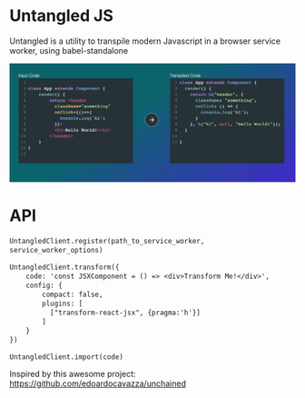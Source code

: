 Untangled JS
============

Untangled is a utility to transpile modern Javascript in a browser service worker, using babel-standalone 

![Demo Screenshot](https://raw.githubusercontent.com/Evanfeenstra/untangled/master/demo/demo-screenshot.png)

API
===
```
UntangledClient.register(path_to_service_worker, service_worker_options)
```
```
UntangledClient.transform({
	code: 'const JSXComponent = () => <div>Transform Me!</div>',
	config: {
		compact: false,
	    plugins: [
	      ["transform-react-jsx", {pragma:'h'}]
	    ]
	}
})
```
```
UntangledClient.import(code)
```

Inspired by this awesome project: https://github.com/edoardocavazza/unchained